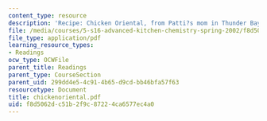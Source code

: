 ```yaml
---
content_type: resource
description: 'Recipe: Chicken Oriental, from Patti?s mom in Thunder Bay, Canada.'
file: /media/courses/5-s16-advanced-kitchen-chemistry-spring-2002/f8d5062dc51b2f9c87224ca6577ec4a0_chickenoriental.pdf
file_type: application/pdf
learning_resource_types:
- Readings
ocw_type: OCWFile
parent_title: Readings
parent_type: CourseSection
parent_uid: 299dd4e5-4c91-4b65-d9cd-bb46bfa57f63
resourcetype: Document
title: chickenoriental.pdf
uid: f8d5062d-c51b-2f9c-8722-4ca6577ec4a0
---
```

